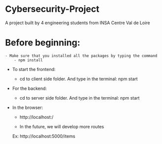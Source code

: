 # Cybersecurity-Project
A project built by 4 engineering students from INSA Centre Val de Loire


# Before beginning:
    - Make sure that you installed all the packages by typing the command 
        - npm install

- To start the frontend: 
    - cd to client side folder. And type in the terminal: npm start
- For the backend:
    - cd to server side folder. And type in the terminal: npm start

- In the browser:
    - http://localhost:<PORT>/<ROUTE>

    - In the future, we will develop more routes

    Ex: http://localhost:5000/items